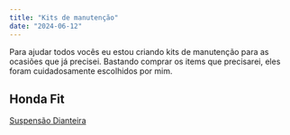 ```yaml
---
title: "Kits de manutenção"
date: "2024-06-12"
---
```


Para ajudar todos vocês eu estou criando kits de manutenção para as ocasiões que já precisei. Bastando comprar os items que precisarei, eles foram cuidadosamente escolhidos por mim.

## Honda Fit

[Suspensão Dianteira](https://garagemdomadeira.com/suspensao-honda-fit/)
